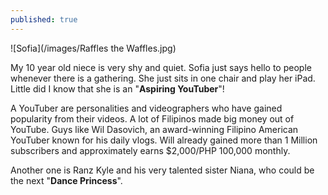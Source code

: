 ```yaml
---
published: true
---
```

![Sofia](/images/Raffles the Waffles.jpg)

My 10 year old niece is very shy and quiet. Sofia just says hello to people whenever there is a gathering. She just sits in one chair and play her iPad.   
Little did I know that she is an "**Aspiring YouTuber**"!

A YouTuber are personalities and videographers who have gained popularity from their videos. A lot of Filipinos made big money out of YouTube. Guys like Wil Dasovich, an award-winning Filipino American YouTuber known for his daily vlogs. Will already gained more than 1 Million subscribers and approximately earns $2,000/PHP 100,000 monthly. 

Another one is Ranz Kyle and his very talented sister Niana, who could be the next "**Dance Princess**".